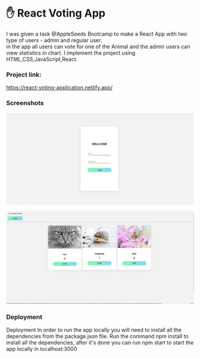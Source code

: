 # ✋ React Voting App

I was given a task @AppleSeeds Bootcamp to make a React App with two type of users - admin and regular user.<br> in the app all users can vote for one of the Animal and the admin users can view statistics in chart.
I implement the project using HTML,CSS,JavaScript,React.

### Project link:

https://react-voting-application.netlify.app/

### Screenshots

![Alt text](/src/assets/%E2%80%8F%E2%80%8FhomeSH.PNG)

![plot](/src/assets/%E2%80%8F%E2%80%8FvotingSH.PNG)

### Deployment

Deployment
In order to run the app locally you will need to install all the dependencies from the package.json file. Run the command npm install to install all the dependencies, after it's done you can run npm start to start the app locally in localhost:3000
